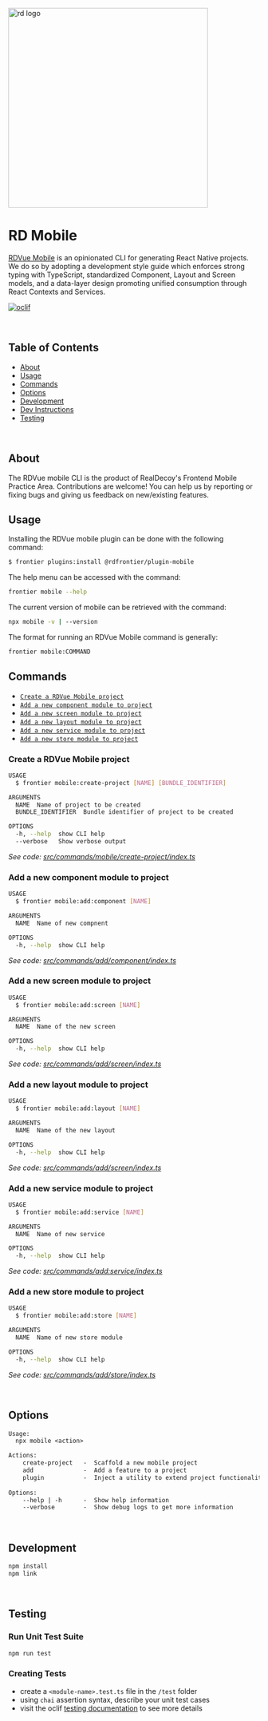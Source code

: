 <div align="left">
  <br/>
  <a href="https://www.realdecoy.com/jamaica/" title="REALDECOY">
    <img width=400px src="https://www.realdecoy.com/wp-content/uploads/2019/02/Realdecoy-logo-transparent.png" alt="rd logo">
  </a>
  <br/>
</div>
 
# RD Mobile

[RDVue Mobile](https://github.com/realdecoy/rdmobile) is an opinionated CLI for generating React Native projects. We do so by adopting a development style guide which enforces strong typing with TypeScript, standardized Component, Layout and Screen models,
and a data-layer design promoting unified consumption through React Contexts and Services.



[![oclif](https://img.shields.io/badge/cli-oclif-brightgreen.svg)](https://oclif.io)

&nbsp;
&nbsp;
&nbsp;
<!-- custom-toc -->
## Table of Contents

* [About](#about)
* [Usage](#usage)
* [Commands](#commands)
* [Options](#options)
* [Development](#development)
* [Dev Instructions](#Development)
* [Testing](#Testing)
<!-- custom-tocstop -->

&nbsp;
&nbsp;
&nbsp;

## About

The RDVue mobile CLI is the product of RealDecoy's Frontend Mobile Practice Area. Contributions are welcome! You can help us by reporting or fixing bugs and giving us feedback on new/existing features.

## Usage
<!-- custom-usage -->
Installing the RDVue mobile plugin can be done with the following command:
```bash
$ frontier plugins:install @rdfrontier/plugin-mobile
```

The help menu can be accessed with the command:

```bash
frontier mobile --help
```
The current version of mobile can be retrieved with the command:

```bash
npx mobile -v | --version
```

The format for running an RDVue Mobile command is generally: 

```bash
frontier mobile:COMMAND
```
<!-- custom-usagestop -->

## Commands
<!-- custom-commands -->

- [`Create a RDVue Mobile project`](#create-a-rdvue-mobile-project)
- [`Add a new component module to project`](#add-a-new-component-module-to-project)
- [`Add a new screen module to project`](#add-a-new-screen-module-to-project)
- [`Add a new layout module to project`](#add-a-new-layout-module-to-project)
- [`Add a new service module to project`](#add-a-new-service-module-to-project)
- [`Add a new store module to project`](#add-a-new-store-module-to-project)



### Create a RDVue Mobile project

```bash
USAGE
  $ frontier mobile:create-project [NAME] [BUNDLE_IDENTIFIER]

ARGUMENTS
  NAME  Name of project to be created
  BUNDLE_IDENTIFIER  Bundle identifier of project to be created

OPTIONS
  -h, --help  show CLI help
  --verbose   Show verbose output

```

_See code:
[src/commands/mobile/create-project/index.ts](https://github.com/realdecoy/frontier/blob/main/packages/frontier-plugins/plugin-mobile/src/commands/mobile/create-project/index.ts)_


### Add a new component module to project


```bash
USAGE
  $ frontier mobile:add:component [NAME]

ARGUMENTS
  NAME  Name of new compnent

OPTIONS
  -h, --help  show CLI help
```

_See code:
[src/commands/add/component/index.ts](https://github.com/realdecoy/frontier/blob/main/packages/frontier-plugins/plugin-mobile/src/commands/mobile/add/component.ts)_


### Add a new screen module to project


```bash
USAGE
  $ frontier mobile:add:screen [NAME]

ARGUMENTS
  NAME  Name of the new screen 

OPTIONS
  -h, --help  show CLI help
```

_See code:
[src/commands/add/screen/index.ts](https://github.com/realdecoy/frontier/blob/main/packages/frontier-plugins/plugin-mobile/src/commands/mobile/add/screen.ts)_

### Add a new layout module to project


```bash
USAGE
  $ frontier mobile:add:layout [NAME]

ARGUMENTS
  NAME  Name of the new layout 

OPTIONS
  -h, --help  show CLI help
```

_See code:
[src/commands/add/screen/index.ts](https://github.com/realdecoy/frontier/blob/main/packages/frontier-plugins/plugin-mobile/src/commands/mobile/add/screen.ts)_


### Add a new service module to project


```bash
USAGE
  $ frontier mobile:add:service [NAME]

ARGUMENTS
  NAME  Name of new service

OPTIONS
  -h, --help  show CLI help
```

_See code:
[src/commands/add:service/index.ts](https://github.com/realdecoy/frontier/blob/main/packages/frontier-plugins/plugin-mobile/src/commands/mobile/add/service.ts)_



### Add a new store module to project


```bash
USAGE
  $ frontier mobile:add:store [NAME]

ARGUMENTS
  NAME  Name of new store module

OPTIONS
  -h, --help  show CLI help
```

_See code:
[src/commands/add/store/index.ts](https://github.com/realdecoy/frontier/blob/main/packages/frontier-plugins/plugin-mobile/src/commands/mobile/add/store.ts)_

&nbsp;
&nbsp;
&nbsp;

## Options
```txt
Usage:
  npx mobile <action>

Actions:
    create-project   -  Scaffold a new mobile project
    add              -  Add a feature to a project
    plugin           -  Inject a utility to extend project functionality
  
Options:
    --help | -h      -  Show help information
    --verbose        -  Show debug logs to get more information

```

&nbsp;
&nbsp;
&nbsp;

## Development

```bash
npm install
npm link
```

&nbsp;
&nbsp;
&nbsp;

## Testing

### Run Unit Test Suite
```bash
npm run test
```

### Creating Tests
- create a ```<module-name>.test.ts``` file in the ```/test``` folder
- using ```chai``` assertion syntax, describe your unit test cases
- visit the oclif [testing documentation](https://oclif.io/docs/testing) to see more details
